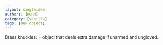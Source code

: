 ```yaml
---
layout: singleidea
authors: [RGRN]
category: [vanilla]
tags: [new object]
---
```

Brass knuckles: <span class="nhsym clr-yellow">=</span> object that deals extra damage if unarmed and ungloved.
